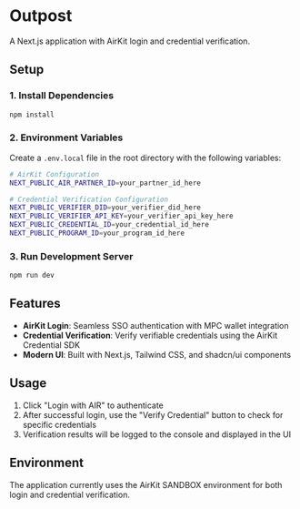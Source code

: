 # Outpost

A Next.js application with AirKit login and credential verification.

## Setup

### 1. Install Dependencies

```bash
npm install
```

### 2. Environment Variables

Create a `.env.local` file in the root directory with the following variables:

```bash
# AirKit Configuration
NEXT_PUBLIC_AIR_PARTNER_ID=your_partner_id_here

# Credential Verification Configuration
NEXT_PUBLIC_VERIFIER_DID=your_verifier_did_here
NEXT_PUBLIC_VERIFIER_API_KEY=your_verifier_api_key_here
NEXT_PUBLIC_CREDENTIAL_ID=your_credential_id_here
NEXT_PUBLIC_PROGRAM_ID=your_program_id_here
```

### 3. Run Development Server

```bash
npm run dev
```

## Features

- **AirKit Login**: Seamless SSO authentication with MPC wallet integration
- **Credential Verification**: Verify verifiable credentials using the AirKit Credential SDK
- **Modern UI**: Built with Next.js, Tailwind CSS, and shadcn/ui components

## Usage

1. Click "Login with AIR" to authenticate
2. After successful login, use the "Verify Credential" button to check for specific credentials
3. Verification results will be logged to the console and displayed in the UI

## Environment

The application currently uses the AirKit SANDBOX environment for both login and credential verification.
